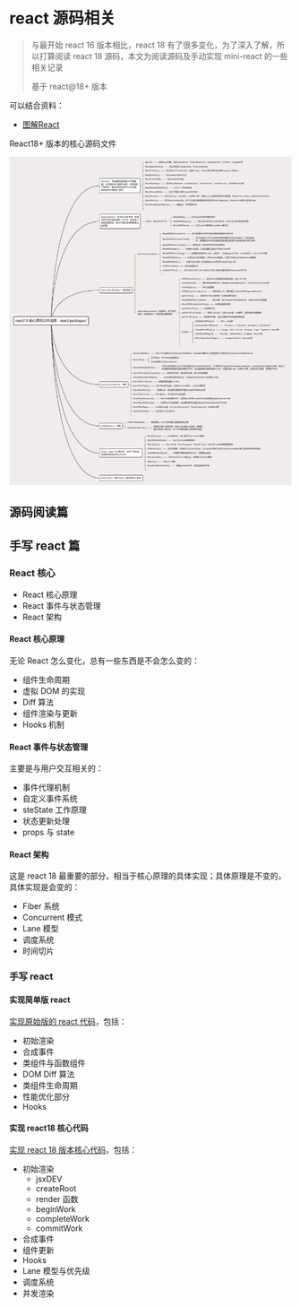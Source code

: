 # react 源码相关

>与最开始 react 16 版本相比，react 18 有了很多变化，为了深入了解，所以打算阅读 react 18 源码，本文为阅读源码及手动实现 mini-react 的一些相关记录
>
>
>
>基于 react@18+ 版本



可以结合资料：

- [图解React](https://7km.top/)





React18+ 版本的核心源码文件

![](./imgs/img1.jpg)



## 源码阅读篇





## 手写 react 篇



### React 核心

- React 核心原理
- React 事件与状态管理
- React 架构



#### React 核心原理

无论 React 怎么变化，总有一些东西是不会怎么变的：

- 组件生命周期
- 虚拟 DOM 的实现
- Diff 算法
- 组件渲染与更新
- Hooks 机制



#### React 事件与状态管理

主要是与用户交互相关的：

- 事件代理机制
- 自定义事件系统
- steState 工作原理
- 状态更新处理
- props 与 state



#### React 架构

这是 react 18 最重要的部分，相当于核心原理的具体实现；具体原理是不变的，具体实现是会变的：

- Fiber 系统
- Concurrent 模式
- Lane 模型
- 调度系统
- 时间切片



### 手写 react



#### 实现简单版 react

[实现原始版的 react 代码](./simple-mini-react/README.md)，包括：

- 初始渲染
- 合成事件
- 类组件与函数组件
- DOM Diff 算法
- 类组件生命周期
- 性能优化部分
- Hooks



#### 实现 react18 核心代码

[实现 react 18 版本核心代码](./react18-core/README.md)，包括：

- 初始渲染
  - jsxDEV
  - createRoot
  - render 函数
  - beginWork
  - completeWork
  - commitWork
- 合成事件
- 组件更新
- Hooks
- Lane 模型与优先级
- 调度系统
- 并发渲染

